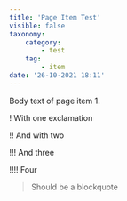 ```yaml
---
title: 'Page Item Test'
visible: false
taxonomy:
    category:
        - test
    tag:
        - item
date: '26-10-2021 18:11'
---
```


Body text of page item 1.

! With one exclamation

!! And with two

!!! And three

!!!! Four

> Should be a blockquote